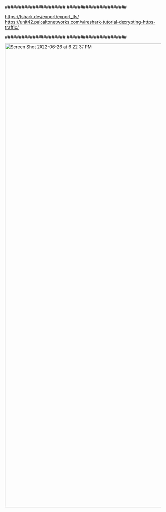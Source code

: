 

######################
######################

https://tshark.dev/export/export_tls/
<br>
https://unit42.paloaltonetworks.com/wireshark-tutorial-decrypting-https-traffic/
<br>

######################
######################


<img width="1502" alt="Screen Shot 2022-06-26 at 6 22 37 PM" src="https://user-images.githubusercontent.com/55672787/175843413-6c84fadc-6353-4e2d-a3a8-6823a609ebf1.png">
